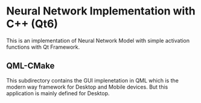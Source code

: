 # Neural Network Implementation with C++ (Qt6)
This is an implementation of Neural Network Model with simple activation functions with Qt Framework.

## QML-CMake
This subdirectory contains the GUI implenetation in QML which is the modern way framework for Desktop and Mobile devices. But this application is mainly defined for Desktop.
